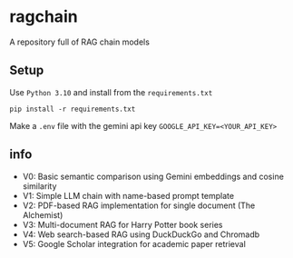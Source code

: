 # ragchain
A repository full of RAG chain models


## Setup
Use `Python 3.10` and install from the `requirements.txt`

```pip install -r requirements.txt```

Make a `.env` file with the gemini api key `GOOGLE_API_KEY=<YOUR_API_KEY>`

## info

* V0: Basic semantic comparison using Gemini embeddings and cosine similarity
* V1: Simple LLM chain with name-based prompt template
* V2: PDF-based RAG implementation for single document (The Alchemist)
* V3: Multi-document RAG for Harry Potter book series
* V4: Web search-based RAG using DuckDuckGo and Chromadb
* V5: Google Scholar integration for academic paper retrieval
